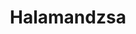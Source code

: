 ---
title: Halamandzsa
layout: default
year: 2015
gallery:
  - image: /_uploads/pomponok.jpg
  - image: /_uploads/IMG_8805.jpg
  - image: /_uploads/IMG_8834.jpg
  - image: /_uploads/IMG_8869.jpg
  - image: /_uploads/IMG_8872.jpg
  - image: /_uploads/IMG_8875.jpg
  - image: /_uploads/IMG_8879x.jpg
  - image: /_uploads/IMG_8885.jpg
  - image: /_uploads/IMG_8892.jpg
  - image: /_uploads/IMG_8893.jpg
  - image: /_uploads/IMG_8910.jpg
  - image: /_uploads/Fischer Judit 04 sRGB JPEG 72ppi.jpg
  - image: /_uploads/Fischer Judit 57 sRGB JPEG 72ppi.jpg
  - image: /_uploads/gyongysor.jpg
  - image: /_uploads/pirospompom.jpg
---
